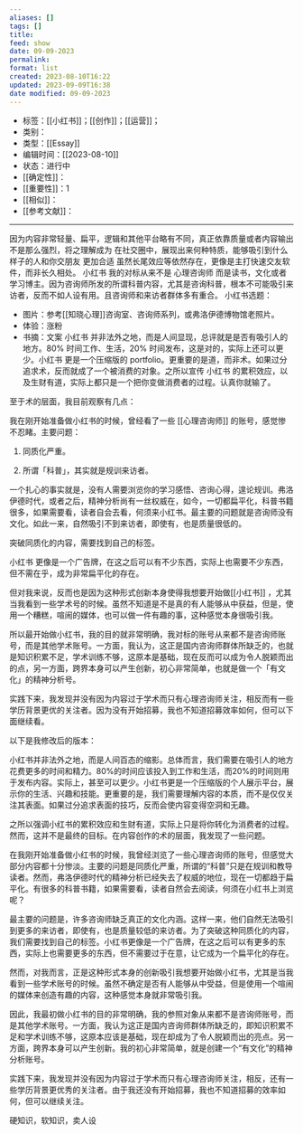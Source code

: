 ```yaml
---
aliases: []
tags: []
title: 
feed: show
date: 09-09-2023
permalink: 
format: list
created: 2023-08-10T16:22
updated: 2023-09-09T16:38
date modified: 09-09-2023
---
```

- 标签：[[小红书]]；[[创作]]；[[运营]]；
- 类别：
- 类型：[[Essay]]
- 编辑时间：[[2023-08-10]]
- 状态：进行中
- [[确定性]]：
- [[重要性]]：1
- [[相似]]：
- [[参考文献]]：
---
因为内容非常轻量、扁平，逻辑和其他平台略有不同，真正依靠质量或者内容输出不是那么强烈，将之理解成为
在社交圈中，展现出来何种特质，能够吸引到什么样子的人和你交朋友
更加合适
虽然长尾效应等依然存在，更像是主打快速交友软件，而非长久相处。
小红书 我的对标从来不是 心理咨询师 而是读书，文化或者学习博主。因为咨询师所发的所谓科普内容，尤其是咨询科普，根本不可能吸引来访者，反而不如人设有用。且咨询师和来访者群体多有重合。
小红书选题：
- 图片：参考[[知晓心理]]咨询室、咨询师系列，或弗洛伊德博物馆老照片。
- 体验：涨粉
- 书摘：文案
小红书 并非法外之地，而是人间显现，总评就是是否有吸引人的地方。80% 时间工作、生活，20% 时间发布，这是对的，实际上还可以更少。小红书 更是一个压缩版的 portfolio。更重要的是道，而非术。如果过分追求术，反而就成了一个被消费的对象。之所以宣传 小红书 的累积效应，以及生财有道，实际上都只是一个把你变做消费者的过程。认真你就输了。

至于术的层面，我目前观察有几点：

我在刚开始准备做小红书的时候，曾经看了一些 [[心理咨询师]] 的账号，感觉惨不忍睹。主要问题：

1. 同质化严重。
    
2. 所谓「科普」，其实就是规训来访者。
    

一个扎心的事实就是，没有人需要浏览你的学习感悟、咨询心得，遑论规训。弗洛伊德时代，或者之后，精神分析尚有一丝权威在，如今，一切都扁平化，科普书籍很多，如果需要看，读者自会去看，何须来小红书。最主要的问题就是咨询师没有文化。如此一来，自然吸引不到来访者，即使有，也是质量很低的。

突破同质化的内容，需要找到自己的标签。

小红书 更像是一个广告牌，在这之后可以有不少东西，实际上也需要不少东西，但不需在乎，成为非常扁平化的存在。

但对我来说，反而也是因为这种形式创新本身使得我想要开始做[[小红书]] ，尤其当我看到一些学术号的时候。虽然不知道是不是真的有人能够从中获益，但是，使用一个糟糕，喧闹的媒体，也可以做一件有趣的事，这种感觉本身很吸引我。

所以最开始做小红书，我的目的就非常明确，我对标的账号从来都不是咨询师账号，而是其他学术账号。一方面，我认为，这正是国内咨询师群体所缺乏的，也就是知识积累不足，学术训练不够，这原本是基础，现在反而可以成为令人脱颖而出的点，另一方面，跨界本身可以产生创新，初心非常简单，也就是做一个「有文化」的精神分析号。

实践下来，我发现并没有因为内容过于学术而只有心理咨询师关注，相反而有一些学历背景更优的关注者。因为没有开始招募，我也不知道招募效率如何，但可以下面继续看。

以下是我修改后的版本：

小红书并非法外之地，而是人间百态的缩影。总体而言，我们需要在吸引人的地方花费更多的时间和精力。80%的时间应该投入到工作和生活，而20%的时间则用于发布内容。实际上，甚至可以更少。小红书更是一个压缩版的个人展示平台，展示你的生活、兴趣和技能。更重要的是，我们需要理解内容的本质，而不是仅仅关注其表面。如果过分追求表面的技巧，反而会使内容变得空洞和无趣。

之所以强调小红书的累积效应和生财有道，实际上只是将你转化为消费者的过程。然而，这并不是最终的目标。在内容创作的术的层面，我发现了一些问题。

在我刚开始准备做小红书的时候，我曾经浏览了一些心理咨询师的账号，但感觉大部分内容都十分惨淡。主要的问题是同质化严重，所谓的“科普”只是在规训和教导读者。然而，弗洛伊德时代的精神分析已经失去了权威的地位，现在一切都趋于扁平化。有很多的科普书籍，如果需要看，读者自然会去阅读，何须在小红书上浏览呢？

最主要的问题是，许多咨询师缺乏真正的文化内涵。这样一来，他们自然无法吸引到更多的来访者，即使有，也是质量较低的来访者。为了突破这种同质化的内容，我们需要找到自己的标签。小红书更像是一个广告牌，在这之后可以有更多的东西，实际上也需要更多的东西，但不需要过于在意，让它成为一个扁平化的存在。

然而，对我而言，正是这种形式本身的创新吸引我想要开始做小红书，尤其是当我看到一些学术账号的时候。虽然不确定是否有人能够从中受益，但是使用一个喧闹的媒体来创造有趣的内容，这种感觉本身就非常吸引我。

因此，我最初做小红书的目的非常明确，我的参照对象从来都不是咨询师账号，而是其他学术账号。一方面，我认为这正是国内咨询师群体所缺乏的，即知识积累不足和学术训练不够，这原本应该是基础，现在却成为了令人脱颖而出的亮点。另一方面，跨界本身可以产生创新。我的初心非常简单，就是创建一个“有文化”的精神分析账号。

实践下来，我发现并没有因为内容过于学术而只有心理咨询师关注，相反，还有一些学历背景更优秀的关注者。由于我还没有开始招募，我也不知道招募的效率如何，但可以继续关注。

硬知识，软知识，卖人设